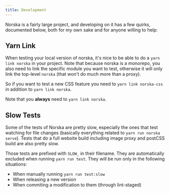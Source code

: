 ```yaml
---
title: Development
---
```


Norska is a fairly large project, and developing on it has a few quirks,
documented below, both for my own sake and for anyone willing to help:

## Yarn Link

When testing your local version of norska, it's nice to be able to do a `yarn
link norska` in your project. Note that because norska is a monorepo, you also
need to link the specific module you want to test, otherwise it will only link
the top-level `norska` (that won't do much more than a proxy).

So if you want to test a new CSS feature you need to `yarn link norska-css` in
addition to `yarn link norska`.

Note that you **always** need to `yarn link norska`.

## Slow Tests

Some of the tests of Norska are pretty slow, especially the ones that test
watching for file changes (basically everything related to `yarn run norska
serve`). Tests that do a full website build including image proxy and postCSS
build are also pretty slow.

Those tests are prefixed with `SLOW_` in their filename. They are automatically
excluded when running `yarn run test`. They will be run only in the following
situations:

- When manually running `yarn run test:slow`
- When releasing a new version
- When commiting a modification to them (through lint-staged)
